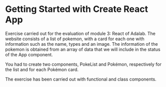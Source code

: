 # Getting Started with Create React App

Exercise carried out for the evaluation of module 3: React of Adalab.
The website consists of a list of pokemon, with a card for each one with information such as the name, types and an image. The information of the pokemon is obtained from an array of data that we will include in the status of the App component.

You had to create two components, PokeList and Pokémon, respectively for the list and for each Pokémon card.

The exercise has been carried out with functional and class components.
